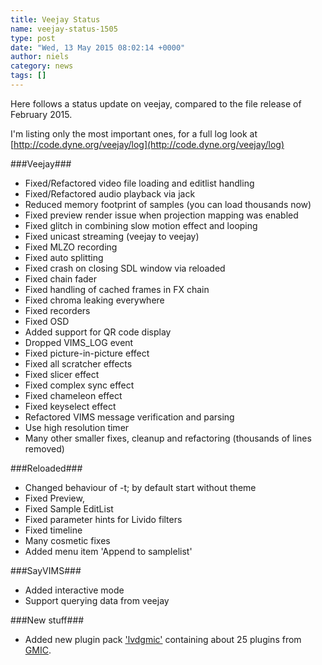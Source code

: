 ```yaml
---
title: Veejay Status
name: veejay-status-1505
type: post
date: "Wed, 13 May 2015 08:02:14 +0000"
author: niels
category: news
tags: []
---
```

Here follows a status update on veejay, compared to the file release of February 2015.

I'm listing only the most important ones, for a full log look at [http://code.dyne.org/veejay/log](http://code.dyne.org/veejay/log)

###Veejay###
* Fixed/Refactored video file loading and editlist handling
* Fixed/Refactored audio playback via jack
* Reduced memory footprint of samples (you can load thousands now)
* Fixed preview render issue when projection mapping was enabled
* Fixed glitch in combining slow motion effect and looping
* Fixed unicast streaming (veejay to veejay)
* Fixed MLZO recording
* Fixed auto splitting
* Fixed crash on closing SDL window via reloaded
* Fixed chain fader
* Fixed handling of cached frames in FX chain
* Fixed chroma leaking everywhere
* Fixed recorders
* Fixed OSD
* Added support for QR code display
* Dropped VIMS_LOG event
* Fixed picture-in-picture effect
* Fixed all scratcher effects
* Fixed slicer effect
* Fixed complex sync effect
* Fixed chameleon effect
* Fixed keyselect effect
* Refactored VIMS message verification and parsing
* Use high resolution timer
* Many other smaller fixes, cleanup and refactoring (thousands of lines removed)

###Reloaded###
* Changed behaviour of -t; by default start without theme
* Fixed Preview,
* Fixed Sample EditList
* Fixed parameter hints for Livido filters
* Fixed timeline
* Many cosmetic fixes
* Added menu item 'Append to samplelist'

###SayVIMS###
* Added interactive mode
* Support querying data from veejay

###New stuff###
* Added new plugin pack ['lvdgmic'](http://code.dyne.org/veejay/tree/veejay-current/plugin-packs/lvdgmic) containing about 25 plugins from [GMIC](http://sourceforge.net/projects/gmic/files/linux/).
